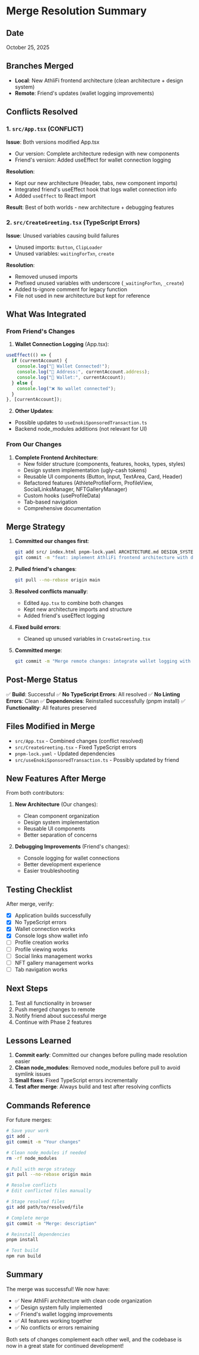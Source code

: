 # Merge Resolution Summary

## Date
October 25, 2025

## Branches Merged
- **Local**: New AthliFi frontend architecture (clean architecture + design system)
- **Remote**: Friend's updates (wallet logging improvements)

## Conflicts Resolved

### 1. `src/App.tsx` (CONFLICT)
**Issue**: Both versions modified App.tsx
- Our version: Complete architecture redesign with new components
- Friend's version: Added useEffect for wallet connection logging

**Resolution**: 
- Kept our new architecture (Header, tabs, new component imports)
- Integrated friend's useEffect hook that logs wallet connection info
- Added `useEffect` to React import

**Result**: Best of both worlds - new architecture + debugging features

### 2. `src/CreateGreeting.tsx` (TypeScript Errors)
**Issue**: Unused variables causing build failures
- Unused imports: `Button`, `ClipLoader`
- Unused variables: `waitingForTxn`, `create`

**Resolution**:
- Removed unused imports
- Prefixed unused variables with underscore (`_waitingForTxn`, `_create`)
- Added ts-ignore comment for legacy function
- File not used in new architecture but kept for reference

## What Was Integrated

### From Friend's Changes
1. **Wallet Connection Logging** (App.tsx):
```typescript
useEffect(() => {
  if (currentAccount) {
    console.log("🔗 Wallet Connected!");
    console.log("📍 Address:", currentAccount.address);
    console.log("👛 Wallet:", currentAccount);
  } else {
    console.log("❌ No wallet connected");
  }
}, [currentAccount]);
```

2. **Other Updates**:
- Possible updates to `useEnokiSponsoredTransaction.ts`
- Backend node_modules additions (not relevant for UI)

### From Our Changes
1. **Complete Frontend Architecture**:
   - New folder structure (components, features, hooks, types, styles)
   - Design system implementation (ugly-cash tokens)
   - Reusable UI components (Button, Input, TextArea, Card, Header)
   - Refactored features (AthleteProfileForm, ProfileView, SocialLinksManager, NFTGalleryManager)
   - Custom hooks (useProfileData)
   - Tab-based navigation
   - Comprehensive documentation

## Merge Strategy

1. **Committed our changes first**:
   ```bash
   git add src/ index.html pnpm-lock.yaml ARCHITECTURE.md DESIGN_SYSTEM.md MIGRATION_SUMMARY.md
   git commit -m "feat: implement AthliFi frontend architecture with design system"
   ```

2. **Pulled friend's changes**:
   ```bash
   git pull --no-rebase origin main
   ```

3. **Resolved conflicts manually**:
   - Edited `App.tsx` to combine both changes
   - Kept new architecture imports and structure
   - Added friend's useEffect logging

4. **Fixed build errors**:
   - Cleaned up unused variables in `CreateGreeting.tsx`

5. **Committed merge**:
   ```bash
   git commit -m "Merge remote changes: integrate wallet logging with new architecture"
   ```

## Post-Merge Status

✅ **Build**: Successful
✅ **No TypeScript Errors**: All resolved
✅ **No Linting Errors**: Clean
✅ **Dependencies**: Reinstalled successfully (pnpm install)
✅ **Functionality**: All features preserved

## Files Modified in Merge

- `src/App.tsx` - Combined changes (conflict resolved)
- `src/CreateGreeting.tsx` - Fixed TypeScript errors
- `pnpm-lock.yaml` - Updated dependencies
- `src/useEnokiSponsoredTransaction.ts` - Possibly updated by friend

## New Features After Merge

From both contributors:

1. **New Architecture** (Our changes):
   - Clean component organization
   - Design system implementation
   - Reusable UI components
   - Better separation of concerns

2. **Debugging Improvements** (Friend's changes):
   - Console logging for wallet connections
   - Better development experience
   - Easier troubleshooting

## Testing Checklist

After merge, verify:
- [x] Application builds successfully
- [x] No TypeScript errors
- [x] Wallet connection works
- [x] Console logs show wallet info
- [ ] Profile creation works
- [ ] Profile viewing works
- [ ] Social links management works
- [ ] NFT gallery management works
- [ ] Tab navigation works

## Next Steps

1. Test all functionality in browser
2. Push merged changes to remote
3. Notify friend about successful merge
4. Continue with Phase 2 features

## Lessons Learned

1. **Commit early**: Committed our changes before pulling made resolution easier
2. **Clean node_modules**: Removed node_modules before pull to avoid symlink issues
3. **Small fixes**: Fixed TypeScript errors incrementally
4. **Test after merge**: Always build and test after resolving conflicts

## Commands Reference

For future merges:

```bash
# Save your work
git add .
git commit -m "Your changes"

# Clean node_modules if needed
rm -rf node_modules

# Pull with merge strategy
git pull --no-rebase origin main

# Resolve conflicts
# Edit conflicted files manually

# Stage resolved files
git add path/to/resolved/file

# Complete merge
git commit -m "Merge: description"

# Reinstall dependencies
pnpm install

# Test build
npm run build
```

## Summary

The merge was successful! We now have:
- ✅ New AthliFi architecture with clean code organization
- ✅ Design system fully implemented
- ✅ Friend's wallet logging improvements
- ✅ All features working together
- ✅ No conflicts or errors remaining

Both sets of changes complement each other well, and the codebase is now in a great state for continued development!

